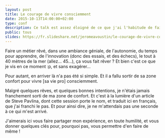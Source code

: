 ```yaml
---
layout: post
title: Le courage de vivre consciemment
date: 2015-10-13T14:00:00+02:00
type: conf
description: Ce talk est assez éloigné de ce que j'ai l'habitude de faire. Je suis sorti de ma zone de confort pour parler de choses un peu plus personnelles, un peu plus profondes. Et pour ces raisons, ce talk n'a pas été simple à écrire. Je suis ravi de l'avoir tout de même fait ! Donné lors des Agile Tour Bordeaux et Montpellier, en 2015.
public: tous
slides: https://fr.slideshare.net/jeromeavoustin/le-courage-de-vivre-consciemment
---
```


Faire un métier rêvé, dans une ambiance géniale, de l'autonomie, du temps pour apprendre, de l'innovation (donc des essais, et des échecs), le tout à 40 mètres de la mer (allez... 45...), ça vous fait rêver ? Et bien c'est ce que je vis en ce moment :p, et sans exagérer...

Pour autant, en arriver là n'a pas été si simple. Et il a fallu sortir de sa zone confort pour vivre [sa vie pro] consciemment.

Malgré quelques rêves, et quelques bonnes intentions, je n'étais jamais franchement sorti de ma zone de confort. Et c'est à la lumière d'un article de Steve Pavlina, dont cette session porte le nom, et traduit ici en français, que j'ai franchi le pas. Et pour ainsi dire, je ne m'attendais pas une seconde à ce qui m'est arrivé.

J'aimerais ici vous faire partager mon expérience, en toute humilité, et vous donner quelques clés pour, pourquoi pas, vous permettre d'en faire de même !
